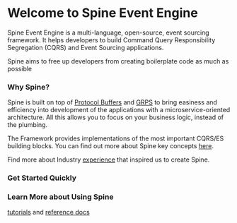 # Welcome to Spine Event Engine

Spine Event Engine is a multi-language, open-source, event sourcing framework.
It helps developers to build Command Query Responsibility Segregation (CQRS) and Event Sourcing applications. 

Spine aims to free up developers from creating boilerplate code as much as possible


### Why Spine?
Spine is built on top of [Protocol Buffers](https://developers.google.com/protocol-buffers/docs/overview) and [GRPS](http://www.grpc.io/docs/) to bring easiness and efficiency into development of the applications with a microservice-oriented architecture. All this allows you to focus on your business logic, instead of the plumbing.



The Framework provides implementations of the most important CQRS/ES building blocks. 
You can find out more about Spine key concepts [here](concepts.md).
 
Find more about Industry [experience](prior_art.md) that inspired us to create Spine.

### Get Started Quickly


### Learn More about Using Spine


<a href="/docs/tutorials/principles.html/">tutorials</a> and <a href="/docs/reference/">reference docs</a> 